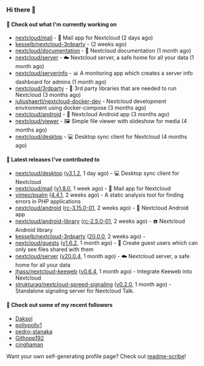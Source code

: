 ### Hi there 👋

#### 👷 Check out what I'm currently working on

- [nextcloud/mail](https://github.com/nextcloud/mail) - 💌 Mail app for Nextcloud (2 days ago)
- [kesselb/nextcloud-3rdparty](https://github.com/kesselb/nextcloud-3rdparty) -  (2 weeks ago)
- [nextcloud/documentation](https://github.com/nextcloud/documentation) - 📘 Nextcloud documentation (1 month ago)
- [nextcloud/server](https://github.com/nextcloud/server) - ☁️ Nextcloud server, a safe home for all your data (1 month ago)
- [nextcloud/serverinfo](https://github.com/nextcloud/serverinfo) - 📊 A monitoring app which creates a server info dashboard for admins (1 month ago)
- [nextcloud/3rdparty](https://github.com/nextcloud/3rdparty) - :battery: 3rd party libraries that are needed to run Nextcloud (3 months ago)
- [juliushaertl/nextcloud-docker-dev](https://github.com/juliushaertl/nextcloud-docker-dev) - Nextcloud development environment using docker-compose (3 months ago)
- [nextcloud/android](https://github.com/nextcloud/android) - 📱 Nextcloud Android app (3 months ago)
- [nextcloud/viewer](https://github.com/nextcloud/viewer) - 🖼 Simple file viewer with slideshow for media (4 months ago)
- [nextcloud/desktop](https://github.com/nextcloud/desktop) - 💻 Desktop sync client for Nextcloud (4 months ago)

#### 🔭 Latest releases I've contributed to

- [nextcloud/desktop](https://github.com/nextcloud/desktop) ([v3.1.2](https://github.com/nextcloud/desktop/releases/tag/v3.1.2), 1 day ago) - 💻 Desktop sync client for Nextcloud
- [nextcloud/mail](https://github.com/nextcloud/mail) ([v1.8.0](https://github.com/nextcloud/mail/releases/tag/v1.8.0), 1 week ago) - 💌 Mail app for Nextcloud
- [vimeo/psalm](https://github.com/vimeo/psalm) ([4.4.1](https://github.com/vimeo/psalm/releases/tag/4.4.1), 2 weeks ago) - A static analysis tool for finding errors in PHP applications
- [nextcloud/android](https://github.com/nextcloud/android) ([rc-3.15.0-01](https://github.com/nextcloud/android/releases/tag/rc-3.15.0-01), 2 weeks ago) - 📱 Nextcloud Android app
- [nextcloud/android-library](https://github.com/nextcloud/android-library) ([rc-2.5.0-01](https://github.com/nextcloud/android-library/releases/tag/rc-2.5.0-01), 2 weeks ago) - ☎️ Nextcloud Android library
- [kesselb/nextcloud-3rdparty](https://github.com/kesselb/nextcloud-3rdparty) ([20.0.0](https://github.com/kesselb/nextcloud-3rdparty/releases/tag/20.0.0), 2 weeks ago) - 
- [nextcloud/guests](https://github.com/nextcloud/guests) ([v1.6.2](https://github.com/nextcloud/guests/releases/tag/v1.6.2), 1 month ago) - 🙈 Create guest users which can only see files shared with them
- [nextcloud/server](https://github.com/nextcloud/server) ([v20.0.4](https://github.com/nextcloud/server/releases/tag/v20.0.4), 1 month ago) - ☁️ Nextcloud server, a safe home for all your data
- [jhass/nextcloud-keeweb](https://github.com/jhass/nextcloud-keeweb) ([v0.6.4](https://github.com/jhass/nextcloud-keeweb/releases/tag/v0.6.4), 1 month ago) - Integrate Keeweb into Nextcloud
- [strukturag/nextcloud-spreed-signaling](https://github.com/strukturag/nextcloud-spreed-signaling) ([v0.2.0](https://github.com/strukturag/nextcloud-spreed-signaling/releases/tag/v0.2.0), 1 month ago) - Standalone signaling server for Nextcloud Talk.

#### 👯 Check out some of my recent followers

- [Daksol](https://github.com/Daksol)
- [pollypolly1](https://github.com/pollypolly1)
- [pedro-stanaka](https://github.com/pedro-stanaka)
- [Githopp192](https://github.com/Githopp192)
- [cinghaman](https://github.com/cinghaman)

Want your own self-generating profile page? Check out [readme-scribe](https://github.com/muesli/readme-scribe)!

